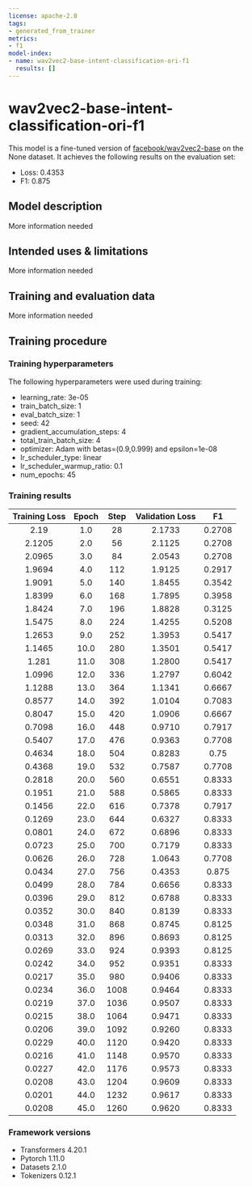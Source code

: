 ```yaml
---
license: apache-2.0
tags:
- generated_from_trainer
metrics:
- f1
model-index:
- name: wav2vec2-base-intent-classification-ori-f1
  results: []
---
```


<!-- This model card has been generated automatically according to the information the Trainer had access to. You
should probably proofread and complete it, then remove this comment. -->

# wav2vec2-base-intent-classification-ori-f1

This model is a fine-tuned version of [facebook/wav2vec2-base](https://huggingface.co/facebook/wav2vec2-base) on the None dataset.
It achieves the following results on the evaluation set:
- Loss: 0.4353
- F1: 0.875

## Model description

More information needed

## Intended uses & limitations

More information needed

## Training and evaluation data

More information needed

## Training procedure

### Training hyperparameters

The following hyperparameters were used during training:
- learning_rate: 3e-05
- train_batch_size: 1
- eval_batch_size: 1
- seed: 42
- gradient_accumulation_steps: 4
- total_train_batch_size: 4
- optimizer: Adam with betas=(0.9,0.999) and epsilon=1e-08
- lr_scheduler_type: linear
- lr_scheduler_warmup_ratio: 0.1
- num_epochs: 45

### Training results

| Training Loss | Epoch | Step | Validation Loss | F1     |
|:-------------:|:-----:|:----:|:---------------:|:------:|
| 2.19          | 1.0   | 28   | 2.1733          | 0.2708 |
| 2.1205        | 2.0   | 56   | 2.1125          | 0.2708 |
| 2.0965        | 3.0   | 84   | 2.0543          | 0.2708 |
| 1.9694        | 4.0   | 112  | 1.9125          | 0.2917 |
| 1.9091        | 5.0   | 140  | 1.8455          | 0.3542 |
| 1.8399        | 6.0   | 168  | 1.7895          | 0.3958 |
| 1.8424        | 7.0   | 196  | 1.8828          | 0.3125 |
| 1.5475        | 8.0   | 224  | 1.4255          | 0.5208 |
| 1.2653        | 9.0   | 252  | 1.3953          | 0.5417 |
| 1.1465        | 10.0  | 280  | 1.3501          | 0.5417 |
| 1.281         | 11.0  | 308  | 1.2800          | 0.5417 |
| 1.0996        | 12.0  | 336  | 1.2797          | 0.6042 |
| 1.1288        | 13.0  | 364  | 1.1341          | 0.6667 |
| 0.8577        | 14.0  | 392  | 1.0104          | 0.7083 |
| 0.8047        | 15.0  | 420  | 1.0906          | 0.6667 |
| 0.7098        | 16.0  | 448  | 0.9710          | 0.7917 |
| 0.5407        | 17.0  | 476  | 0.9363          | 0.7708 |
| 0.4634        | 18.0  | 504  | 0.8283          | 0.75   |
| 0.4368        | 19.0  | 532  | 0.7587          | 0.7708 |
| 0.2818        | 20.0  | 560  | 0.6551          | 0.8333 |
| 0.1951        | 21.0  | 588  | 0.5865          | 0.8333 |
| 0.1456        | 22.0  | 616  | 0.7378          | 0.7917 |
| 0.1269        | 23.0  | 644  | 0.6327          | 0.8333 |
| 0.0801        | 24.0  | 672  | 0.6896          | 0.8333 |
| 0.0723        | 25.0  | 700  | 0.7179          | 0.8333 |
| 0.0626        | 26.0  | 728  | 1.0643          | 0.7708 |
| 0.0434        | 27.0  | 756  | 0.4353          | 0.875  |
| 0.0499        | 28.0  | 784  | 0.6656          | 0.8333 |
| 0.0396        | 29.0  | 812  | 0.6788          | 0.8333 |
| 0.0352        | 30.0  | 840  | 0.8139          | 0.8333 |
| 0.0348        | 31.0  | 868  | 0.8745          | 0.8125 |
| 0.0313        | 32.0  | 896  | 0.8693          | 0.8125 |
| 0.0269        | 33.0  | 924  | 0.9393          | 0.8125 |
| 0.0242        | 34.0  | 952  | 0.9351          | 0.8333 |
| 0.0217        | 35.0  | 980  | 0.9406          | 0.8333 |
| 0.0234        | 36.0  | 1008 | 0.9464          | 0.8333 |
| 0.0219        | 37.0  | 1036 | 0.9507          | 0.8333 |
| 0.0215        | 38.0  | 1064 | 0.9471          | 0.8333 |
| 0.0206        | 39.0  | 1092 | 0.9260          | 0.8333 |
| 0.0229        | 40.0  | 1120 | 0.9420          | 0.8333 |
| 0.0216        | 41.0  | 1148 | 0.9570          | 0.8333 |
| 0.0227        | 42.0  | 1176 | 0.9573          | 0.8333 |
| 0.0208        | 43.0  | 1204 | 0.9609          | 0.8333 |
| 0.0201        | 44.0  | 1232 | 0.9617          | 0.8333 |
| 0.0208        | 45.0  | 1260 | 0.9620          | 0.8333 |


### Framework versions

- Transformers 4.20.1
- Pytorch 1.11.0
- Datasets 2.1.0
- Tokenizers 0.12.1
